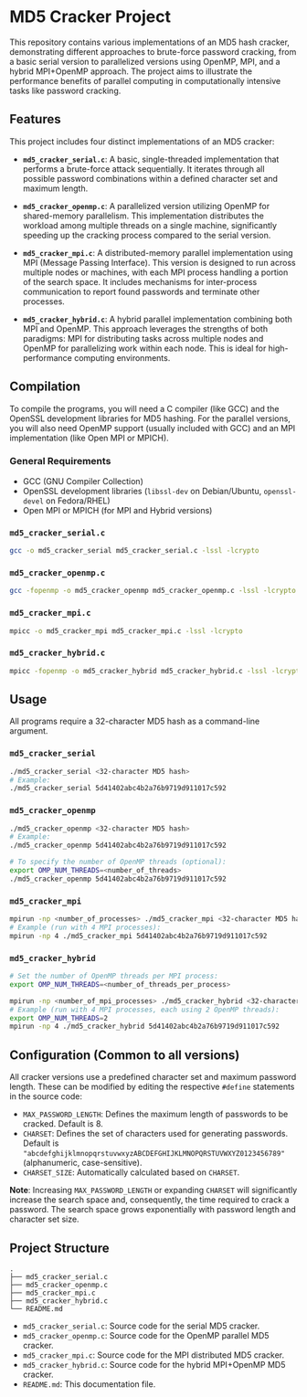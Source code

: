 # MD5 Cracker Project

This repository contains various implementations of an MD5 hash cracker, demonstrating different approaches to brute-force password cracking, from a basic serial version to parallelized versions using OpenMP, MPI, and a hybrid MPI+OpenMP approach. The project aims to illustrate the performance benefits of parallel computing in computationally intensive tasks like password cracking.




## Features

This project includes four distinct implementations of an MD5 cracker:

*   **`md5_cracker_serial.c`**: A basic, single-threaded implementation that performs a brute-force attack sequentially. It iterates through all possible password combinations within a defined character set and maximum length.

*   **`md5_cracker_openmp.c`**: A parallelized version utilizing OpenMP for shared-memory parallelism. This implementation distributes the workload among multiple threads on a single machine, significantly speeding up the cracking process compared to the serial version.

*   **`md5_cracker_mpi.c`**: A distributed-memory parallel implementation using MPI (Message Passing Interface). This version is designed to run across multiple nodes or machines, with each MPI process handling a portion of the search space. It includes mechanisms for inter-process communication to report found passwords and terminate other processes.

*   **`md5_cracker_hybrid.c`**: A hybrid parallel implementation combining both MPI and OpenMP. This approach leverages the strengths of both paradigms: MPI for distributing tasks across multiple nodes and OpenMP for parallelizing work within each node. This is ideal for high-performance computing environments.




## Compilation

To compile the programs, you will need a C compiler (like GCC) and the OpenSSL development libraries for MD5 hashing. For the parallel versions, you will also need OpenMP support (usually included with GCC) and an MPI implementation (like Open MPI or MPICH).

### General Requirements

*   GCC (GNU Compiler Collection)
*   OpenSSL development libraries (`libssl-dev` on Debian/Ubuntu, `openssl-devel` on Fedora/RHEL)
*   Open MPI or MPICH (for MPI and Hybrid versions)

### `md5_cracker_serial.c`

```bash
gcc -o md5_cracker_serial md5_cracker_serial.c -lssl -lcrypto
```

### `md5_cracker_openmp.c`

```bash
gcc -fopenmp -o md5_cracker_openmp md5_cracker_openmp.c -lssl -lcrypto
```

### `md5_cracker_mpi.c`

```bash
mpicc -o md5_cracker_mpi md5_cracker_mpi.c -lssl -lcrypto
```

### `md5_cracker_hybrid.c`

```bash
mpicc -fopenmp -o md5_cracker_hybrid md5_cracker_hybrid.c -lssl -lcrypto
```





## Usage

All programs require a 32-character MD5 hash as a command-line argument.

### `md5_cracker_serial`

```bash
./md5_cracker_serial <32-character MD5 hash>
# Example:
./md5_cracker_serial 5d41402abc4b2a76b9719d911017c592
```

### `md5_cracker_openmp`

```bash
./md5_cracker_openmp <32-character MD5 hash>
# Example:
./md5_cracker_openmp 5d41402abc4b2a76b9719d911017c592

# To specify the number of OpenMP threads (optional):
export OMP_NUM_THREADS=<number_of_threads>
./md5_cracker_openmp 5d41402abc4b2a76b9719d911017c592
```

### `md5_cracker_mpi`

```bash
mpirun -np <number_of_processes> ./md5_cracker_mpi <32-character MD5 hash>
# Example (run with 4 MPI processes):
mpirun -np 4 ./md5_cracker_mpi 5d41402abc4b2a76b9719d911017c592
```

### `md5_cracker_hybrid`

```bash
# Set the number of OpenMP threads per MPI process:
export OMP_NUM_THREADS=<number_of_threads_per_process>

mpirun -np <number_of_mpi_processes> ./md5_cracker_hybrid <32-character MD5 hash>
# Example (run with 4 MPI processes, each using 2 OpenMP threads):
export OMP_NUM_THREADS=2
mpirun -np 4 ./md5_cracker_hybrid 5d41402abc4b2a76b9719d911017c592
```





## Configuration (Common to all versions)

All cracker versions use a predefined character set and maximum password length. These can be modified by editing the respective `#define` statements in the source code:

*   `MAX_PASSWORD_LENGTH`: Defines the maximum length of passwords to be cracked. Default is 8.
*   `CHARSET`: Defines the set of characters used for generating passwords. Default is `"abcdefghijklmnopqrstuvwxyzABCDEFGHIJKLMNOPQRSTUVWXYZ0123456789"` (alphanumeric, case-sensitive).
*   `CHARSET_SIZE`: Automatically calculated based on `CHARSET`.

**Note**: Increasing `MAX_PASSWORD_LENGTH` or expanding `CHARSET` will significantly increase the search space and, consequently, the time required to crack a password. The search space grows exponentially with password length and character set size.





## Project Structure

```
.
├── md5_cracker_serial.c
├── md5_cracker_openmp.c
├── md5_cracker_mpi.c
├── md5_cracker_hybrid.c
└── README.md
```

*   `md5_cracker_serial.c`: Source code for the serial MD5 cracker.
*   `md5_cracker_openmp.c`: Source code for the OpenMP parallel MD5 cracker.
*   `md5_cracker_mpi.c`: Source code for the MPI distributed MD5 cracker.
*   `md5_cracker_hybrid.c`: Source code for the hybrid MPI+OpenMP MD5 cracker.
*   `README.md`: This documentation file.